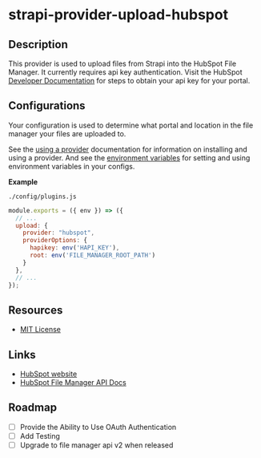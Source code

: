 # strapi-provider-upload-hubspot

## Description
This provider is used to upload files from Strapi into the HubSpot File Manager. It currently requires api key authentication. Visit the HubSpot [Developer Documentation](https://legacydocs.hubspot.com/docs/methods/auth/oauth-overview) for steps to obtain your api key for your portal. 

## Configurations

Your configuration is used to determine what portal and location in the file manager your files are uploaded to. 

See the [using a provider](https://strapi.io/documentation/v3.x/plugins/upload.html#using-a-provider) documentation for information on installing and using a provider. And see the [environment variables](https://strapi.io/documentation/v3.x/concepts/configurations.html#environment-variables) for setting and using environment variables in your configs.

**Example**

`./config/plugins.js`

```js
module.exports = ({ env }) => ({
  // ...
  upload: {
    provider: "hubspot",
    providerOptions: {
      hapikey: env('HAPI_KEY'),
      root: env('FILE_MANAGER_ROOT_PATH')
    }
  },
  // ...
});
```

## Resources

- [MIT License](LICENSE.md)

## Links

- [HubSpot website](https://hubspot.com/)
- [HubSpot File Manager API Docs](https://legacydocs.hubspot.com/docs/methods/files/post_files)

## Roadmap
- [ ] Provide the Ability to Use OAuth Authentication
- [ ] Add Testing
- [ ] Upgrade to file manager api v2 when released
